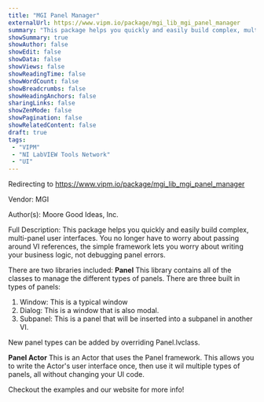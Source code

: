 ```yaml
---
title: "MGI Panel Manager"
externalUrl: https://www.vipm.io/package/mgi_lib_mgi_panel_manager
summary: "This package helps you quickly and easily build complex, multi-panel user interfaces."
showSummary: true
showAuthor: false
showEdit: false
showData: false
showViews: false
showReadingTime: false
showWordCount: false
showBreadcrumbs: false
showHeadingAnchors: false
sharingLinks: false
showZenMode: false
showPagination: false
showRelatedContent: false
draft: true
tags:
 - "VIPM"
 - "NI LabVIEW Tools Network"
 - "UI"
---
```


Redirecting to https://www.vipm.io/package/mgi_lib_mgi_panel_manager

Vendor: MGI

Author(s): Moore Good Ideas, Inc.
 
Full Description:
This package helps you quickly and easily build complex, multi-panel user interfaces. You no longer have to worry about passing around VI references, the simple framework lets you worry about writing your business logic, not debugging panel errors.

There are two libraries included:
**Panel**
This library contains all of the classes to manage the different types of panels. There are three built in types of panels:

1. Window: This is a typical window
2. Dialog: This is a window that is also modal.
3. Subpanel: This is a panel that will be inserted into a subpanel in another VI.

New panel types can be added by overriding Panel.lvclass.

**Panel Actor**
This is an Actor that uses the Panel framework. This allows you to write the Actor's user interface once, then use it wil multiple types of panels, all without changing your UI code.

Checkout the examples and our website for more info!